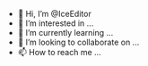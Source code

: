 - 👋 Hi, I’m @IceEditor
- 👀 I’m interested in ...
- 🌱 I’m currently learning ...
- 💞️ I’m looking to collaborate on ...
- 📫 How to reach me ...

<!---
IceEditor/IceEditor is a ✨ special ✨ repository because its `README.md` (this file) appears on your GitHub profile.
You can click the Preview link to take a look at your changes.
--->
